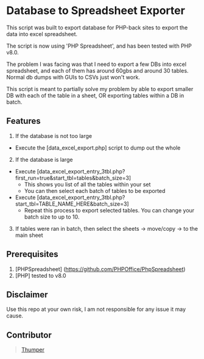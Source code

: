 # Database to Spreadsheet Exporter

This script was built to export database for PHP-back sites to export the data into excel spreadsheet.

The script is now using 'PHP Spreadsheet', and has been tested with PHP v8.0.

The problem I was facing was that I need to export a few DBs into excel spreadsheet, and each of them has around 60gbs and around 30 tables.  Normal db dumps with GUIs to CSVs just won't work.

This script is meant to partially solve my problem by able to export smaller DB with each of the table in a sheet, OR exporting tables within a DB in batch.


## Features

1. If the database is not too large
  - Execute the [data_excel_export.php] script to dump out the whole

2. If the database is large
  - Execute [data_excel_export_entry_3tbl.php?first_run=true&start_tbl=tables&batch_size=3]
    - This shows you list of all the tables within your set
    - You can then select each batch of tables to be exported
  - Execute [data_excel_export_entry_3tbl.php?start_tbl=TABLE_NAME_HERE&batch_size=3]
    - Repeat this process to export selected tables.  You can change your batch size to up to 10.

3. If tables were ran in batch, then select the sheets -> move/copy -> to the main sheet

## Prerequisites

1. [PHPSpreadsheet] (https://github.com/PHPOffice/PhpSpreadsheet)
2. [PHP] tested to v8.0

## Disclaimer
Use this repo at your own risk, I am not responsible for any issue it may cause.


## Contributor

> [Thumper](https://github.com/thumperL)
